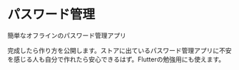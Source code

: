 # パスワード管理

簡単なオフラインのパスワード管理アプリ

完成したら作り方を公開します。ストアに出ているパスワード管理アプリに不安を感じる人も自分で作れたら安心できるはず。Flutterの勉強用にも使えます。